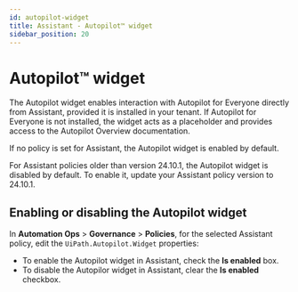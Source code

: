 ```yaml
---
id: autopilot-widget
title: Assistant - Autopilot™ widget
sidebar_position: 20
---
```

# Autopilot™ widget

The Autopilot widget enables interaction with Autopilot for Everyone directly from Assistant, provided it is installed in
your tenant. If Autopilot for Everyone is not installed, the widget acts as a placeholder and provides access to the Autopilot
Overview documentation.

If no policy is set for Assistant, the Autopilot widget is enabled by default.

For Assistant policies older than version 24.10.1, the Autopilot widget is disabled by default. To enable it, update your
Assistant policy version to 24.10.1.

## Enabling or disabling the Autopilot widget

In **Automation Ops** > **Governance** > **Policies**, for the selected Assistant policy, edit the `UiPath.Autopilot.Widget` properties:

* To enable the Autopilot widget in Assistant, check the **Is enabled** box.
* To disable the Autopilor widget in Assistant, clear the **Is enabled** checkbox.